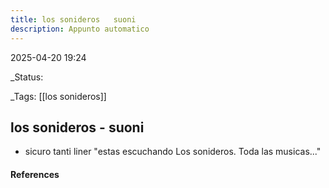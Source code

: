 ```yaml
---
title: los sonideros   suoni
description: Appunto automatico
---
```


2025-04-20 19:24

_Status: 

_Tags: [[los sonideros]]

## los sonideros - suoni
- sicuro tanti liner "estas escuchando Los sonideros. Toda las musicas..."
#### References



